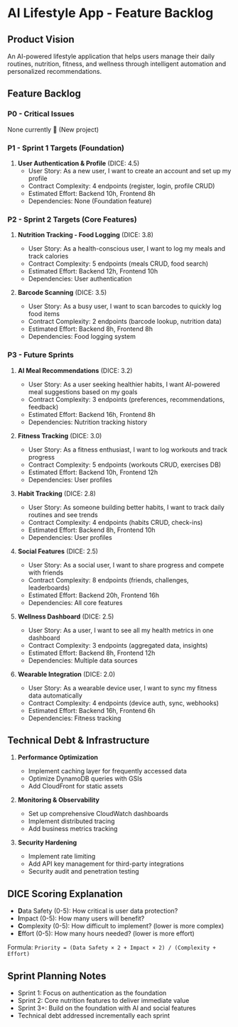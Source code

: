 # AI Lifestyle App - Feature Backlog

## Product Vision
An AI-powered lifestyle application that helps users manage their daily routines, nutrition, fitness, and wellness through intelligent automation and personalized recommendations.

## Feature Backlog

### P0 - Critical Issues
None currently 🎉 (New project)

### P1 - Sprint 1 Targets (Foundation)
1. **User Authentication & Profile** (DICE: 4.5)
   - User Story: As a new user, I want to create an account and set up my profile
   - Contract Complexity: 4 endpoints (register, login, profile CRUD)
   - Estimated Effort: Backend 10h, Frontend 8h
   - Dependencies: None (Foundation feature)

### P2 - Sprint 2 Targets (Core Features)
1. **Nutrition Tracking - Food Logging** (DICE: 3.8)
   - User Story: As a health-conscious user, I want to log my meals and track calories
   - Contract Complexity: 5 endpoints (meals CRUD, food search)
   - Estimated Effort: Backend 12h, Frontend 10h
   - Dependencies: User authentication

2. **Barcode Scanning** (DICE: 3.5)
   - User Story: As a busy user, I want to scan barcodes to quickly log food items
   - Contract Complexity: 2 endpoints (barcode lookup, nutrition data)
   - Estimated Effort: Backend 8h, Frontend 8h
   - Dependencies: Food logging system

### P3 - Future Sprints
1. **AI Meal Recommendations** (DICE: 3.2)
   - User Story: As a user seeking healthier habits, I want AI-powered meal suggestions based on my goals
   - Contract Complexity: 3 endpoints (preferences, recommendations, feedback)
   - Estimated Effort: Backend 16h, Frontend 8h
   - Dependencies: Nutrition tracking history

2. **Fitness Tracking** (DICE: 3.0)
   - User Story: As a fitness enthusiast, I want to log workouts and track progress
   - Contract Complexity: 5 endpoints (workouts CRUD, exercises DB)
   - Estimated Effort: Backend 10h, Frontend 12h
   - Dependencies: User profiles

3. **Habit Tracking** (DICE: 2.8)
   - User Story: As someone building better habits, I want to track daily routines and see trends
   - Contract Complexity: 4 endpoints (habits CRUD, check-ins)
   - Estimated Effort: Backend 8h, Frontend 10h
   - Dependencies: User profiles

4. **Social Features** (DICE: 2.5)
   - User Story: As a social user, I want to share progress and compete with friends
   - Contract Complexity: 8 endpoints (friends, challenges, leaderboards)
   - Estimated Effort: Backend 20h, Frontend 16h
   - Dependencies: All core features

5. **Wellness Dashboard** (DICE: 2.5)
   - User Story: As a user, I want to see all my health metrics in one dashboard
   - Contract Complexity: 3 endpoints (aggregated data, insights)
   - Estimated Effort: Backend 8h, Frontend 12h
   - Dependencies: Multiple data sources

6. **Wearable Integration** (DICE: 2.0)
   - User Story: As a wearable device user, I want to sync my fitness data automatically
   - Contract Complexity: 4 endpoints (device auth, sync, webhooks)
   - Estimated Effort: Backend 16h, Frontend 6h
   - Dependencies: Fitness tracking

## Technical Debt & Infrastructure
1. **Performance Optimization**
   - Implement caching layer for frequently accessed data
   - Optimize DynamoDB queries with GSIs
   - Add CloudFront for static assets

2. **Monitoring & Observability**
   - Set up comprehensive CloudWatch dashboards
   - Implement distributed tracing
   - Add business metrics tracking

3. **Security Hardening**
   - Implement rate limiting
   - Add API key management for third-party integrations
   - Security audit and penetration testing

## DICE Scoring Explanation
- **D**ata Safety (0-5): How critical is user data protection?
- **I**mpact (0-5): How many users will benefit?
- **C**omplexity (0-5): How difficult to implement? (lower is more complex)
- **E**ffort (0-5): How many hours needed? (lower is more effort)

Formula: `Priority = (Data Safety × 2 + Impact × 2) / (Complexity + Effort)`

## Sprint Planning Notes
- Sprint 1: Focus on authentication as the foundation
- Sprint 2: Core nutrition features to deliver immediate value
- Sprint 3+: Build on the foundation with AI and social features
- Technical debt addressed incrementally each sprint